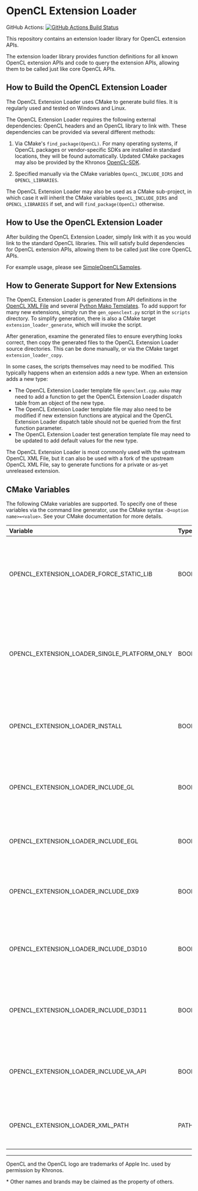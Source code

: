 # OpenCL Extension Loader
GitHub Actions: [![GitHub Actions Build Status](https://github.com/bashbaug/opencl-extension-loader/actions/workflows/cmake.yml/badge.svg?branch=main)](https://github.com/bashbaug/opencl-extension-loader/actions/workflows/cmake.yml)

This repository contains an extension loader library for OpenCL extension APIs.

The extension loader library provides function definitions for all known OpenCL extension APIs and code to query the extension APIs, allowing them to be called just like core OpenCL APIs.

## How to Build the OpenCL Extension Loader

The OpenCL Extension Loader uses CMake to generate build files.
It is regularly used and tested on Windows and Linux.

The OpenCL Extension Loader requires the following external dependencies: OpenCL headers and an OpenCL library to link with.
These dependencies can be provided via several different methods:

1. Via CMake's `find_package(OpenCL)`.
For many operating systems, if OpenCL packages or vendor-specific SDKs are installed in standard locations, they will be found automatically.
Updated CMake packages may also be provided by the Khronos [OpenCL-SDK](https://github.com/KhronosGroup/OpenCL-SDK).

1. Specified manually via the CMake variables `OpenCL_INCLUDE_DIRS` and `OPENCL_LIBRARIES`.

The OpenCL Extension Loader may also be used as a CMake sub-project, in which case it will inherit the CMake variables `OpenCL_INCLUDE_DIRS` and `OPENCL_LIBRARIES` if set, and will `find_package(OpenCL)` otherwise.

## How to Use the OpenCL Extension Loader

After building the OpenCL Extension Loader, simply link with it as you would link to the standard OpenCL libraries.
This will satisfy build dependencies for OpenCL extension APIs, allowing them to be called just like core OpenCL APIs.

For example usage, please see [SimpleOpenCLSamples](https://github.com/bashbaug/SimpleOpenCLSamples).

## How to Generate Support for New Extensions

The OpenCL Extension Loader is generated from API definitions in the [OpenCL XML File](https://github.com/KhronosGroup/OpenCL-Docs/blob/main/xml/cl.xml) and several [Python Mako Templates](https://www.makotemplates.org/).
To add support for many new extensions, simply run the `gen_openclext.py` script in the `scripts` directory.
To simplify generation, there is also a CMake target `extension_loader_generate`, which will invoke the script.

After generation, examine the generated files to ensure everything looks correct, then copy the generated files to the OpenCL Extension Loader source directories.
This can be done manually, or via the CMake target `extension_loader_copy`.

In some cases, the scripts themselves may need to be modified.
This typically happens when an extension adds a new type.
When an extension adds a new type:

* The OpenCL Extension Loader template file `openclext.cpp.mako` may need to add a function to get the OpenCL Extension Loader dispatch table from an object of the new type.
* The OpenCL Extension Loader template file may also need to be modified if new extension functions are atypical and the OpenCL Extension Loader dispatch table should not be queried from the first function parameter.
* The OpenCL Extension Loader test generation template file may need to be updated to add default values for the new type.

The OpenCL Extension Loader is most commonly used with the upstream OpenCL XML File, but it can also be used with a fork of the upstream OpenCL XML File, say to generate functions for a private or as-yet unreleased extension.

## CMake Variables

The following CMake variables are supported.  To specify one of these variables
via the command line generator, use the CMake syntax `-D<option name>=<value>`.
See your CMake documentation for more details.

| Variable | Type | Description |
|:---------|:-----|:------------|
|OPENCL\_EXTENSION\_LOADER\_FORCE\_STATIC\_LIB     | BOOL | Unconditionally Build a Static OpenCL Extension Loader.  A static library can simplify building and distribution.  Default: `TRUE`
|OPENCL\_EXTENSION\_LOADER\_SINGLE\_PLATFORM\_ONLY | BOOL | Only Support Extensions from a Single OpenCL Platform.  This may improve performance by simplifying dispatch table lookups.  Default: `FALSE`
|OPENCL\_EXTENSION\_LOADER\_INSTALL                | BOOL | Generate a CMake Installation Target for the OpenCL Extension Loader.  Default: `FALSE`
|OPENCL\_EXTENSION\_LOADER\_INCLUDE\_GL            | BOOL | Include OpenGL Interop Extension APIs.  Requires OpenGL Headers.  Default: `TRUE`
|OPENCL\_EXTENSION\_LOADER\_INCLUDE\_EGL           | BOOL | Include EGL Interop Extension APIs.  Requires EGL Headers.  Default: `TRUE`
|OPENCL\_EXTENSION\_LOADER\_INCLUDE\_DX9           | BOOL | Include DirectX 9 Interop Extension APIs.  Requires DirectX 9 Headers.  Default: `FALSE`
|OPENCL\_EXTENSION\_LOADER\_INCLUDE\_D3D10         | BOOL | Include Direct3D 10 Interop Extension APIs.  Requires DirectX 10 Headers.  Default: `FALSE`
|OPENCL\_EXTENSION\_LOADER\_INCLUDE\_D3D11         | BOOL | Include Direct3D 11 Interop Extension APIs.  Required DirectX 11 Headers.  Default: `FALSE`
|OPENCL\_EXTENSION\_LOADER\_INCLUDE\_VA\_API       | BOOL | Include VA_API Interop Extension APIs.  Requires support for VA_API Headers.  Default: `FALSE`
|OPENCL\_EXTENSION\_LOADER\_XML\_PATH              | PATH | Path to cl.xml for OpenCL Extension Loader generation.  Default: None.

---

OpenCL and the OpenCL logo are trademarks of Apple Inc. used by permission by Khronos.

\* Other names and brands may be claimed as the property of others.
